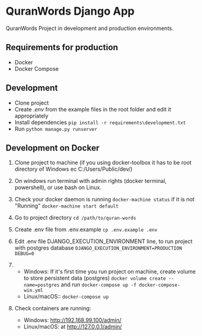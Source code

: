 # QuranWords Django App
QuranWords Project in development and production environments.

## Requirements for production
- Docker
- Docker Compose

## Development
- Clone project
- Create *.env* from the example files in the root folder and edit it appropriately
- Install dependencies `pip install -r requirements\development.txt`
- Run `python manage.py runserver`

## Development on Docker
1. Clone project to machine (if you using docker-toolbox it has to be root directory of Windows ec C:/Users/Public/dev/)
2. On windows run terminal with admin rights (docker terminal, powershell), or use bash on Linux.
3. Check your docker daemon is running 
    `docker-machine status` if it is not "Running" `docker-machine start default`
4. Go to project directory 
    `cd /path/to/quran-words`
5. Create .env file from .env.example
    `cp .env.example .env`
6. Edit .env file DJANGO_EXECUTION_ENVIRONMENT line, to run project with postgres database
    `DJANGO_EXECUTION_ENVIRONMENT=PRODUCTION`
    `DEBUG=0`

7. - Windows: If it's first time you run project on machine, create volume to store persistent data (postgres)
    `docker volume create --name=postgres`
    and run
    `docker-compose up -f docker-compose-win.yml`
   - Linux/macOS::
    `docker-compose up`

8. Check  containers are running:
    - Windows: http://192.168.99.100/admin/
    - Linux/macOS: at http://127.0.0.1/admin/
